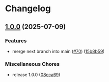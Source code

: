 # Changelog

## [1.0.0](https://github.com/stainless-api/upload-openapi-spec-action/compare/v0.5.0...v1.0.0) (2025-07-09)


### Features

* merge next branch into main ([#70](https://github.com/stainless-api/upload-openapi-spec-action/issues/70)) ([15b8b59](https://github.com/stainless-api/upload-openapi-spec-action/commit/15b8b599f60239a1bcf794439809b8a2d8c9112b))


### Miscellaneous Chores

* release 1.0.0 ([08eca69](https://github.com/stainless-api/upload-openapi-spec-action/commit/08eca690723370252b0e68ffcf6387bdda803c01))
